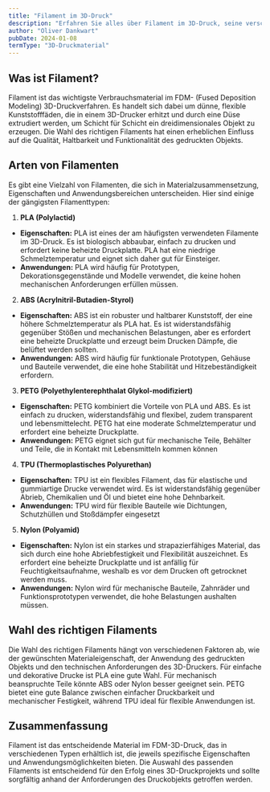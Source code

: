 ```yaml
---
title: "Filament im 3D-Druck"
description: "Erfahren Sie alles über Filament im 3D-Druck, seine verschiedenen Arten und deren Anwendung. Entdecken Sie, welches Filament am besten für Ihre Projekte geeignet ist."
author: "Oliver Dankwart"
pubDate: 2024-01-08
termType: "3D-Druckmaterial"
---
```


## Was ist Filament?

Filament ist das wichtigste Verbrauchsmaterial im FDM- (Fused Deposition Modeling) 3D-Druckverfahren. Es handelt sich dabei um dünne, flexible Kunststofffäden, die in einem 3D-Drucker erhitzt und durch eine Düse extrudiert werden, um Schicht für Schicht ein dreidimensionales Objekt zu erzeugen. Die Wahl des richtigen Filaments hat einen erheblichen Einfluss auf die Qualität, Haltbarkeit und Funktionalität des gedruckten Objekts.

## Arten von Filamenten

Es gibt eine Vielzahl von Filamenten, die sich in Materialzusammensetzung, Eigenschaften und Anwendungsbereichen unterscheiden. Hier sind einige der gängigsten Filamenttypen:

1. **PLA (Polylactid)**

- **Eigenschaften:** PLA ist eines der am häufigsten verwendeten Filamente im 3D-Druck. Es ist biologisch abbaubar, einfach zu drucken und erfordert keine beheizte Druckplatte. PLA hat eine niedrige Schmelztemperatur und eignet sich daher gut für Einsteiger.
- **Anwendungen:** PLA wird häufig für Prototypen, Dekorationsgegenstände und Modelle verwendet, die keine hohen mechanischen Anforderungen erfüllen müssen.

2. **ABS (Acrylnitril-Butadien-Styrol)**

- **Eigenschaften:** ABS ist ein robuster und haltbarer Kunststoff, der eine höhere Schmelztemperatur als PLA hat. Es ist widerstandsfähig gegenüber Stößen und mechanischen Belastungen, aber es erfordert eine beheizte Druckplatte und erzeugt beim Drucken Dämpfe, die belüftet werden sollten.
- **Anwendungen:** ABS wird häufig für funktionale Prototypen, Gehäuse und Bauteile verwendet, die eine hohe Stabilität und Hitzebeständigkeit erfordern.

3. **PETG (Polyethylenterephthalat Glykol-modifiziert)**

- **Eigenschaften:** PETG kombiniert die Vorteile von PLA und ABS. Es ist einfach zu drucken, widerstandsfähig und flexibel, zudem transparent und lebensmittelecht. PETG hat eine moderate Schmelztemperatur und erfordert eine beheizte Druckplatte.
- **Anwendungen:** PETG eignet sich gut für mechanische Teile, Behälter und Teile, die in Kontakt mit Lebensmitteln kommen können

4. **TPU (Thermoplastisches Polyurethan)**

- **Eigenschaften:** TPU ist ein flexibles Filament, das für elastische und gummiartige Drucke verwendet wird. Es ist widerstandsfähig gegenüber Abrieb, Chemikalien und Öl und bietet eine hohe Dehnbarkeit.
- **Anwendungen:** TPU wird für flexible Bauteile wie Dichtungen, Schutzhüllen und Stoßdämpfer eingesetzt

5. **Nylon (Polyamid)**

- **Eigenschaften:** Nylon ist ein starkes und strapazierfähiges Material, das sich durch eine hohe Abriebfestigkeit und Flexibilität auszeichnet. Es erfordert eine beheizte Druckplatte und ist anfällig für Feuchtigkeitsaufnahme, weshalb es vor dem Drucken oft getrocknet werden muss.
- **Anwendungen:** Nylon wird für mechanische Bauteile, Zahnräder und Funktionsprototypen verwendet, die hohe Belastungen aushalten müssen.

## Wahl des richtigen Filaments

Die Wahl des richtigen Filaments hängt von verschiedenen Faktoren ab, wie der gewünschten Materialeigenschaft, der Anwendung des gedruckten Objekts und den technischen Anforderungen des 3D-Druckers. Für einfache und dekorative Drucke ist PLA eine gute Wahl. Für mechanisch beanspruchte Teile könnte ABS oder Nylon besser geeignet sein. PETG bietet eine gute Balance zwischen einfacher Druckbarkeit und mechanischer Festigkeit, während TPU ideal für flexible Anwendungen ist.

## Zusammenfassung

Filament ist das entscheidende Material im FDM-3D-Druck, das in verschiedenen Typen erhältlich ist, die jeweils spezifische Eigenschaften und Anwendungsmöglichkeiten bieten. Die Auswahl des passenden Filaments ist entscheidend für den Erfolg eines 3D-Druckprojekts und sollte sorgfältig anhand der Anforderungen des Druckobjekts getroffen werden.
